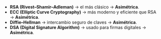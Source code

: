 - **RSA (Rivest–Shamir–Adleman)** → el más clásico → **Asimétrica**.
- **ECC (Elliptic Curve Cryptography)** → más moderno y eficiente que RSA → **Asimétrica**.
- **Diffie–Hellman** → intercambio seguro de claves → **Asimétrica**.
- **DSA (Digital Signature Algorithm)** → usado para firmas digitales → **Asimétrica**.